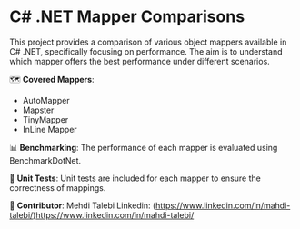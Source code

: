 # C# .NET Mapper Comparisons

This project provides a comparison of various object mappers available in C# .NET, specifically focusing on performance. The aim is to understand which mapper offers the best performance under different scenarios.

🗺️ **Covered Mappers**:
- AutoMapper
- Mapster
- TinyMapper
- InLine Mapper

📊 **Benchmarking**:
The performance of each mapper is evaluated using BenchmarkDotNet.

🧪 **Unit Tests**:
Unit tests are included for each mapper to ensure the correctness of mappings.

👤 **Contributor**:
Mehdi Talebi
Linkedin: (https://www.linkedin.com/in/mahdi-talebi/)https://www.linkedin.com/in/mahdi-talebi/
